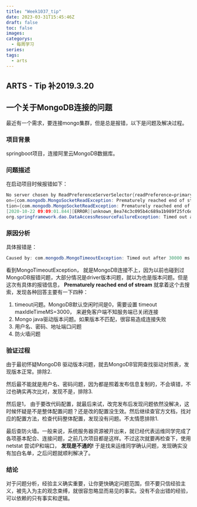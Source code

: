 ```yaml
---
title: "Week1037_tip"
date: 2023-03-31T15:45:46Z
draft: false 
toc: false
images:
categorys:
  - 每周学习
series:
tags:
  - arts 
---
```


## ARTS - Tip 补2019.3.20

## 一个关于MongoDB连接的问题

最近有一个需求，要连接mongo集群，但是总是报错，以下是问题及解决过程。

### 项目背景

springboot项目，连接阿里云MongoDB数据库。

### 问题描述

在启动项目时候报错如下：

```java
No server chosen by ReadPreferenceServerSelector{readPreference=primary} from cluster description ClusterDescription{type=UNKNOWN, connectionMode=MULTIPLE, serverDescriptions=[ServerDescription{address=xxx:3717, type=UNKNOWN, state=CONNECTING, excepti
on={com.mongodb.MongoSocketReadException: Prematurely reached end of stream}}, ServerDescription{address=xxx:3717, type=UNKNOWN, state=CONNECTING, excep
tion={com.mongodb.MongoSocketReadException: Prematurely reached end of stream}}]}. Waiting for 30000 ms before timing out
[2020-10-22 09:09:01.844][ERROR][unknown_8ea74c3c095b4c689a1b989f25fc6d9f][c.o.o.c.c.CRBDataQueryController]- userMobileList error 2348162338435 null 499611240792850432
org.springframework.dao.DataAccessResourceFailureException: Timed out after 30000 ms while waiting for a server that matches ReadPreferenceServerSelector{readPreference=primary}. Client view of cluster state is {type=UNKNOWN, servers=[{address=xxx:3717, type=UNKNOWN, state=CONNECTING, exception={com.mongodb.MongoSocketReadException: Prematurely reached end of stream}}, {address=xxx:3717, type=UNKNOWN, state=CONNECTING, exception={com.mongodb.MongoSocketReadException: Prematurely reached end of stream}}]; nested exception is com.mongodb.MongoTimeoutException: Timed out after 30000 ms while waiting for a server that matches ReadPreferenceServerSelector{readPreference=primary}. Client view of cluster state is {type=UNKNOWN, servers=[{address=xxx:3717, type=UNKNOWN, state=CONNECTING, exception={com.mongodb.MongoSocketReadException: Prematurely reached end of stream}}, {address=xxx:3717, type=UNKNOWN, state=CONNECTING, exception={com.mongodb.MongoSocketReadException: Prematurely reached end of stream}}]
```

### 原因分析

具体报错是：

```java
Caused by: com.mongodb.MongoTimeoutException: Timed out after 30000 ms while waiting for a server that matches ReadPreferenceServerSelector{readPreference=primary}.

```

看到MongoTimeoutException， 就是MongoDB连接不上，因为以前也碰到过MongoDB报错问题，大部分情况是driver版本问题，就以为也是版本问题。但是这次有具体的报错信息， **Prematurely reached end of stream**  就拿着这个去搜索，发现各种回答主要有一下四种：

1. timeout问题。MongoDB默认空闲时间是0，需要设置 timeout maxIdleTimeMS=3000， 来避免客户端不知服务端已关闭连接
2. Mongo java驱动版本问题。如果版本不匹配，很容易造成连接失败
3. 用户名、密码、地址端口问题
4. 防火墙问题

### 验证过程

由于最初怀疑MongoDB 驱动版本问题，就去MongoDB官网查找驱动对照表，发现版本正常。排除2. 

然后最不能就是用户名、密码问题，因为都是照着发布信息复制的，不会填错，不过也确实再次比对，发现不是，排除3.

然后是1， 由于要改代码配置，就最后来试，改完发布后发现问题依然没解决，这时候怀疑是不是整体配置问题？还是改的配置没生效。然后继续查官方文档，找对应的配置方法，检查代码整体配置，发现没有问题。不太情愿排除1.

最后查防火墙。一般来说，系统服务器资源被开出来，就已经代表运维同学完成了各项基本配合、连接问题，之前几次项目都是这样。不过这次就要再检查下，使用netstat 尝试IP和端口， **发现是不通的!** 于是找来运维同学确认问题，发现确实没有加白名单，之后问题就顺利解决了。

### 结论

对于问题分析，经验主义确实重要，让你更快确定问题范围，但不要只信经验主义，被先入为主的观念束缚，就很容忽略显而易见的事实。没有不会出错的经验，可以依赖的只有事实和逻辑。